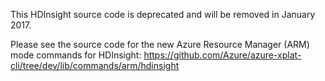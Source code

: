 This HDInsight source code is deprecated and will be removed in January 2017.

Please see the source code for the new Azure Resource Manager (ARM) mode commands for HDInsight:
https://github.com/Azure/azure-xplat-cli/tree/dev/lib/commands/arm/hdinsight
